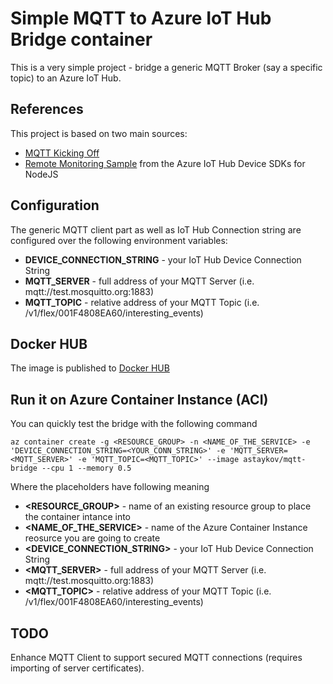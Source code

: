 # Simple MQTT to Azure IoT Hub Bridge container
This is a very simple project - bridge a generic MQTT Broker (say a specific topic) to an Azure IoT Hub.

## References
This project is based on two main sources:

 * [MQTT Kicking Off](http://dstil.ghost.io/mqtt-kicking-off/)
 * [Remote Monitoring Sample](https://github.com/Azure/azure-iot-sdk-node/tree/master/device/samples) from the Azure IoT Hub Device SDKs for NodeJS

## Configuration
The generic MQTT client part as well as IoT Hub Connection string are configured over the following environment variables:
 * **DEVICE_CONNECTION_STRING** - your IoT Hub Device Connection String
 * **MQTT_SERVER** - full address of your MQTT Server (i.e. mqtt://test.mosquitto.org:1883)
 * **MQTT_TOPIC** - relative address of your MQTT Topic (i.e. /v1/flex/001F4808EA60/interesting_events)

## Docker HUB
The image is published to [Docker HUB](https://hub.docker.com/r/astaykov/mqtt-bridge/)

## Run it on Azure Container Instance (ACI)
You can quickly test the bridge with the following command
```
az container create -g <RESOURCE_GROUP> -n <NAME_OF_THE_SERVICE> -e 'DEVICE_CONNECTION_STRING=<YOUR_CONN_STRING>' -e 'MQTT_SERVER=<MQTT_SERVER>' -e 'MQTT_TOPIC=<MQTT_TOPIC>' --image astaykov/mqtt-bridge --cpu 1 --memory 0.5
```
Where the placeholders have following meaning

 * **<RESOURCE_GROUP>** - name of an existing resource group to place the container intance into
 * **<NAME_OF_THE_SERVICE>** - name of the Azure Container Instance reosurce you are going to create
 * **<DEVICE_CONNECTION_STRING>** - your IoT Hub Device Connection String
 * **<MQTT_SERVER>** - full address of your MQTT Server (i.e. mqtt://test.mosquitto.org:1883)
 * **<MQTT_TOPIC>** - relative address of your MQTT Topic (i.e. /v1/flex/001F4808EA60/interesting_events)

## TODO
Enhance MQTT Client to support secured MQTT connections (requires importing of server certificates).